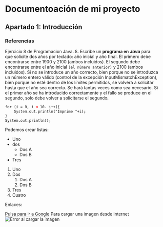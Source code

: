# Documentoación de mi proyecto
## Apartado 1: Introducción
### Referencias
Ejercicio 8 de Programacion Java.
8. Escribe un **programa en *Java*** para que solicite dos años por teclado: año inicial y año final. El primero debe encontrarse entre 1900 y 2100 (ambos incluidos). El segundo debe encontrarse entre el año inicial `(el número anterior)` y 2100 (ambos incluidos). Si no se introduce un año correcto, bien porque no se introduzca un número entero válido (control de la excepción InputMismatchException), bien porque no esté dentro de los límites permitidos, se volverá a solicitar hasta que el año sea correcto. Se hará tantas veces como sea necesario. Si el primer año se ha introducido correctamente y el fallo se produce en el segundo, solo debe volver a solicitarse el segundo.
```html
for (i = 0, i < 10. i++){
    System.out.println("Imprime "+i);
}
System.out.println();
```
Podemos crear listas:
* Uno
* dos
  * Dos A
  * Dos B
* Tres

1. Uno
2. Dos
   1. Dos A
   1. Dos B
1. Tres
2. Cuatro

Enlaces: 

[Pulsa para ir a Google](https://www.googlee,es)
Para cargar una imagen desde internet
![Error al cargar la imagen](https://cdn.pixabay.com/photo/2023/11/27/09/49/lighthouse-8415024_640.jpg)